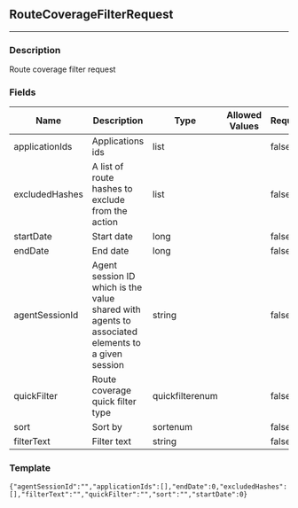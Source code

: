 ## RouteCoverageFilterRequest
---
### Description
Route coverage filter request
### Fields
| Name | Description | Type | Allowed Values | Required |
| ---- | ----------- | ---- | -------------- | -------- |
| applicationIds | Applications ids | list |  | false |
| excludedHashes | A list of route hashes to exclude from the action | list |  | false |
| startDate | Start date | long |  | false |
| endDate | End date | long |  | false |
| agentSessionId | Agent session ID which is the value shared with agents to associated elements to a given session | string |  | false |
| quickFilter | Route coverage quick filter type | quickfilterenum |  | false |
| sort | Sort by | sortenum |  | false |
| filterText | Filter text | string |  | false |
### Template
```
{"agentSessionId":"","applicationIds":[],"endDate":0,"excludedHashes":[],"filterText":"","quickFilter":"","sort":"","startDate":0}
```
